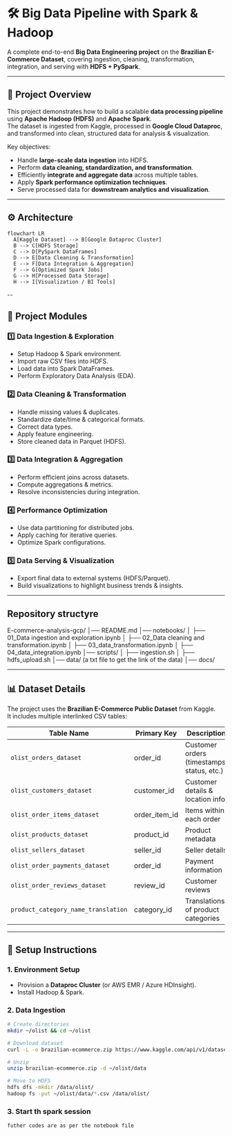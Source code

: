 # 🛠️ Big Data Pipeline with Spark & Hadoop  
A complete end-to-end **Big Data Engineering project** on the **Brazilian E-Commerce Dataset**, covering ingestion, cleaning, transformation, integration, and serving with **HDFS + PySpark**.  

---

## 📌 Project Overview  
This project demonstrates how to build a scalable **data processing pipeline** using **Apache Hadoop (HDFS)** and **Apache Spark**.  
The dataset is ingested from Kaggle, processed in **Google Cloud Dataproc**, and transformed into clean, structured data for analysis & visualization.  

Key objectives:  
- Handle **large-scale data ingestion** into HDFS.  
- Perform **data cleaning, standardization, and transformation**.  
- Efficiently **integrate and aggregate data** across multiple tables.  
- Apply **Spark performance optimization techniques**.  
- Serve processed data for **downstream analytics and visualization**.  

---

## ⚙️ Architecture  
```mermaid
flowchart LR
  A[Kaggle Dataset] --> B[Google Dataproc Cluster]
  B --> C[HDFS Storage]
  C --> D[PySpark DataFrames]
  D --> E[Data Cleaning & Transformation]
  E --> F[Data Integration & Aggregation]
  F --> G[Optimized Spark Jobs]
  G --> H[Processed Data Storage]
  H --> I[Visualization / BI Tools]
```
--

## 📂 Project Modules  

### 1️⃣ Data Ingestion & Exploration  
- Setup Hadoop & Spark environment.  
- Import raw CSV files into HDFS.  
- Load data into Spark DataFrames.  
- Perform Exploratory Data Analysis (EDA).  

### 2️⃣ Data Cleaning & Transformation  
- Handle missing values & duplicates.  
- Standardize date/time & categorical formats.  
- Correct data types.  
- Apply feature engineering.  
- Store cleaned data in Parquet (HDFS).  

### 3️⃣ Data Integration & Aggregation  
- Perform efficient joins across datasets.  
- Compute aggregations & metrics.  
- Resolve inconsistencies during integration.  

### 4️⃣ Performance Optimization  
- Use data partitioning for distributed jobs.  
- Apply caching for iterative queries.  
- Optimize Spark configurations.  

### 5️⃣ Data Serving & Visualization  
- Export final data to external systems (HDFS/Parquet).  
- Build visualizations to highlight business trends & insights.  

---
## Repository structyre
E-commerce-analysis-gcp/
│── README.md
│── notebooks/
│   ├── 01_Data ingestion and exploration.ipynb
│   ├── 02_Data cleaning and transformation.ipynb
│   ├── 03_data_transformation.ipynb
│   ├── 04_data_integration.ipynb
│── scripts/
│   ├── ingestion.sh
│   ├── hdfs_upload.sh
│── data/   (a txt file to get the link of the data)
│── docs/   

---

## 📊 Dataset Details  

The project uses the **Brazilian E-Commerce Public Dataset** from Kaggle.  
It includes multiple interlinked CSV tables:  

| Table Name                        | Primary Key | Description |
|-----------------------------------|-------------|-------------|
| `olist_orders_dataset`             | order_id    | Customer orders (timestamps, status, etc.) |
| `olist_customers_dataset`          | customer_id | Customer details & location info |
| `olist_order_items_dataset`        | order_item_id | Items within each order |
| `olist_products_dataset`           | product_id  | Product metadata |
| `olist_sellers_dataset`            | seller_id   | Seller details |
| `olist_order_payments_dataset`     | order_id    | Payment information |
| `olist_order_reviews_dataset`      | review_id   | Customer reviews |
| `product_category_name_translation`| category_id | Translations of product categories |

---

## 🚀 Setup Instructions  

### 1. Environment Setup  
- Provision a **Dataproc Cluster** (or AWS EMR / Azure HDInsight).  
- Install Hadoop & Spark.  

### 2. Data Ingestion  
```bash
# Create directories
mkdir ~/olist && cd ~/olist

# Download dataset
curl -L -o brazilian-ecommerce.zip https://www.kaggle.com/api/v1/datasets/download/olistbr/brazilian-ecommerce

# Unzip
unzip brazilian-ecommerce.zip -d ~/olist/data

# Move to HDFS
hdfs dfs -mkdir /data/olist/
hadoop fs -put ~/olist/data/*.csv /data/olist/
```
### 3. Start th spark session
```
futher codes are as per the notebook file
```



